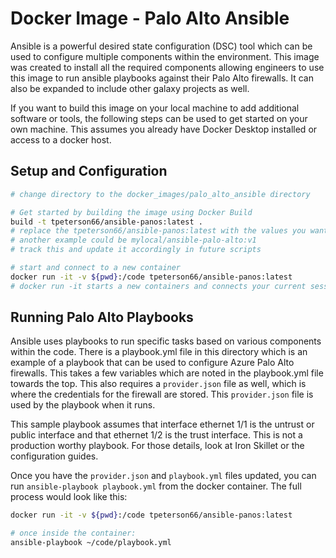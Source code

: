 # Docker Image - Palo Alto Ansible

Ansible is a powerful desired state configuration (DSC) tool which can be used to configure multiple components within the environment. This image was created to install all the required components allowing engineers to use this image to run ansible playbooks against their Palo Alto firewalls. It can also be expanded to include other galaxy projects as well.

If you want to build this image on your local machine to add additional software or tools, the following steps can be used to get started on your own machine. This assumes you already have Docker Desktop installed or access to a docker host.

## Setup and Configuration

```bash
# change directory to the docker_images/palo_alto_ansible directory

# Get started by building the image using Docker Build 
build -t tpeterson66/ansible-panos:latest .
# replace the tpeterson66/ansible-panos:latest with the values you want to use. tpeterson66 is the name of the docker hub account, /ansible-panos is the name of the repository or name of the image in the account, and :latest is the tag for the image.
# another example could be mylocal/ansible-palo-alto:v1
# track this and update it accordingly in future scripts

# start and connect to a new container
docker run -it -v ${pwd}:/code tpeterson66/ansible-panos:latest
# docker run -it starts a new containers and connects your current session to the container's shell. -v is used to attach a volume, currently the current working directory to the container. This way, you can use vscode to edit files which will be ran by the container. the tpeterson66/ansible-panos:latest is the name of the image. If you changed this above, you will need to update it here as well.
```

## Running Palo Alto Playbooks

Ansible uses playbooks to run specific tasks based on various components within the code. There is a playbook.yml file in this directory which is an example of a playbook that can be used to configure Azure Palo Alto firewalls. This takes a few variables which are noted in the playbook.yml file towards the top. This also requires a `provider.json` file as well, which is where the credentials for the firewall are stored. This `provider.json` file is used by the playbook when it runs.

This sample playbook assumes that interface ethernet 1/1 is the untrust or public interface and that ethernet 1/2 is the trust interface. This is not a production worthy playbook. For those details, look at Iron Skillet or the configuration guides.

Once you have the `provider.json` and `playbook.yml` files updated, you can run `ansible-playbook playbook.yml` from the docker container. The full process would look like this:

```bash
docker run -it -v ${pwd}:/code tpeterson66/ansible-panos:latest

# once inside the container:
ansible-playbook ~/code/playbook.yml
```
